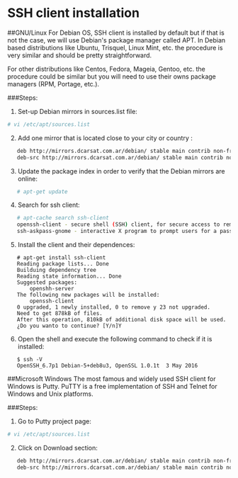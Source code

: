 # SSH client installation

##GNU/Linux
For Debian OS, SSH client is installed by default but if that is not the case, we will use Debian's package
manager called APT. In Debian based distributions like Ubuntu, Trisquel, Linux Mint, etc. the procedure is 
very similar and should be pretty straightforward.

For other distributions like Centos, Fedora, Mageia, Gentoo, etc. the procedure could be similar but
you will need to use their owns package managers (RPM, Portage, etc.).

###Steps:

1. Set-up Debian mirrors in sources.list file:
```bash
# vi /etc/apt/sources.list
```
2. Add one mirror that is located close to your city or country :
```bash
   deb http://mirrors.dcarsat.com.ar/debian/ stable main contrib non-free
   deb-src http://mirrors.dcarsat.com.ar/debian/ stable main contrib non-free
```
3. Update the package index in order to verify that the Debian mirrors are online:
```bash
   # apt-get update
```
4. Search for ssh client: 
```bash
   # apt-cache search ssh-client
   openssh-client - secure shell (SSH) client, for secure access to remote machines
   ssh-askpass-gnome - interactive X program to prompt users for a passphrase for ssh-add
```
5. Install the client and their dependences:
```ShellSession
   # apt-get install ssh-client
   Reading package lists... Done
   Builduing dependency tree       
   Reading state information... Done
   Suggested packages:
       openshh-server
   The following new packages will be installed:
       openssh-client 
   0 upgraded, 1 newly installed, 0 to remove y 23 not upgraded.
   Need to get 878kB of files.
   After this operation, 810kB of additional disk space will be used.
   ¿Do you wanto to continue? [Y/n]Y
```
6. Open the shell and execute the following command to check if it is installed:
```Shell
   $ ssh -V
   OpenSSH_6.7p1 Debian-5+deb8u3, OpenSSL 1.0.1t  3 May 2016
```

##Microsoft Windows
The most famous and widely used SSH client for Windows is Putty. PuTTY is a free implementation of SSH and Telnet for Windows and Unix platforms. 

###Steps:
1. Go to Putty project page:
```bash
# vi /etc/apt/sources.list
```
2. Click on Download section:
```bash
   deb http://mirrors.dcarsat.com.ar/debian/ stable main contrib non-free
   deb-src http://mirrors.dcarsat.com.ar/debian/ stable main contrib non-free
```
